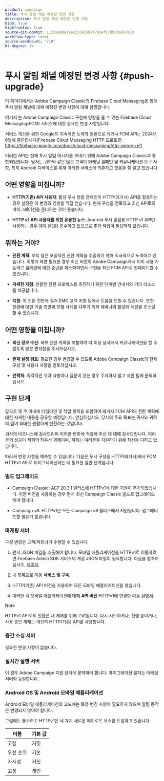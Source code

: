 ```yaml
---
product: campaign
title: 푸시 알림 채널 예정된 변경 사항
description: 푸시 알림 채널 예정된 변경 사항
hide: true
hidefromtoc: true
source-git-commit: 11330ed8e79ec256b158747914f178b8b6857a33
workflow-type: tm+mt
source-wordcount: '719'
ht-degree: 1%

---
```


# 푸시 알림 채널 예정된 변경 사항 {#push-upgrade}

이 페이지에서는 Adobe Campaign Classic의 Firebase Cloud Messaging을 통해 푸시 알림 채널에 대해 예정된 변경 사항에 대해 설명합니다.

여기서 는 Adobe Campaign Classic 구현에 영향을 줄 수 있는 Firebase Cloud Messaging(FCM) 서비스에 대한 중요한 변경 사항입니다.

서비스 개선을 위한 Google의 지속적인 노력의 일환으로 레거시 FCM API는 2024년 6월에 중단됩니다(Firebase Cloud Messaging HTTP 프로토콜: https://firebase.google.com/docs/cloud-messaging/http-server-ref)

이러한 API는 현재 푸시 알림 메시지를 보내기 위해 Adobe Campaign Classic과 통합되었습니다. 당사는 귀하와 같은 많은 고객이 마케팅 캠페인 및 커뮤니케이션 요구 사항, 특히 Android 디바이스를 위해 이러한 서비스에 의존하고 있음을 잘 알고 있습니다.

## 어떤 영향을 미칩니까?

* **HTTP(기존) API 사용자**: 활성 푸시 알림 캠페인이 HTTP(레거시) API를 활용하는 경우 설정은 이 변경의 영향을 직접 받습니다. 현재 구성을 검토하고 최신 API로의 마이그레이션을 준비하는 것이 좋습니다.

* **HTTP v1 API 사용자를 위한 유용한 뉴스**: Android 푸시 알림용 HTTP v1 API만 사용하는 경우 이미 을(를) 준수하고 있으므로 추가 작업이 필요하지 않습니다.

## 뭐하는 거야?

* **전환 계획**: 우리 팀은 포괄적인 전환 계획을 수립하기 위해 적극적으로 노력하고 있습니다. 이렇게 하면 필요한 경우 최신 버전의 Adobe Campaign에서 이미 사용 가능하고 캠페인에 대한 중단을 최소화하면서 구현을 최신 FCM API로 업데이트할 수 있습니다.

* **자세한 지침**: 원활한 전환 프로세스를 촉진하기 위한 단계별 안내서와 기타 리소스를 제공합니다.

* **지원**: 이 전환 전반에 걸쳐 EMC 고객 지원 팀에서 도움을 드릴 수 있습니다. 또한 전환에 대한 기술 측면과 모범 사례를 다루기 위해 웨비나와 활성화 세션을 호스팅할 수 있습니다.

## 어떤 영향을 미칩니까?

* **최신 정보 수신**: 세부 전환 계획을 포함하여 더 이상 당사에서 커뮤니케이션을 할 수 없도록 받은 편지함을 주시하십시오.

* **현재 설정 검토**: 필요한 경우 변경할 수 있도록 Adobe Campaign Classic의 현재 구성 및 사용자 지정을 검토하십시오.

* **연락처**: 즉각적인 우려 사항이나 질문이 있는 경우 주저하지 말고 지원 팀에 문의하십시오.

## 구현 단계

앞으로 몇 주 이내에 타임라인 및 작업 항목을 포함하여 레거시 FCM API의 전환 계획에 대한 자세한 내용을 공유할 예정입니다. 안심하십시오. 당사의 주요 목표는 귀사와 귀하의 팀이 최대한 원활하게 전환하는 것입니다.

귀사의 비즈니스에 감사드리며 이러한 변화에 적응해 주신 데 대해 감사드립니다. 여러분의 성공이 저희의 최우선 과제이며, 저희는 여러분을 지원하기 위해 최선을 다하고 있습니다.

따라서 변경 사항을 예측할 수 있습니다. 다음은 푸시 구성을 HTTP(레거시)에서 FCM HTTPv1 API로 마이그레이션하는 데 필요한 일반 단계입니다.

### 빌드 업그레이드

* Campaign Classic: AC7 20.3.1 릴리스에 HTTPv1에 대한 지원이 추가되었습니다. 이전 버전을 사용하는 경우 먼저 최신 Campaign Classic 빌드로 업그레이드해야 합니다.

* Campaign v8: HTTPv1은 모든 Campaign v8 릴리스에서 지원됩니다. 업그레이드할 필요가 없습니다.

### 마케팅 서버

구성 변경은 고객/파트너가 수행할 수 있습니다.

1. 먼저 JSON 파일을 추출해야 합니다. 모바일 애플리케이션을 HTTPv1로 이동하려면 Firebase Admin SDK 서비스의 계정 JSON 파일이 필요합니다. 다음을 참조하십시오. [페이지](https://firebase.google.com/docs/admin/setup#initialize-sdk).

1. 내 목록으로 이동 **서비스 및 구독**.

1. HTTP(기존) API 버전을 사용하여 모든 모바일 애플리케이션을 찾습니다.

1. 이러한 각 모바일 애플리케이션에 대해 **API 버전** HTTPv1에 연결한 다음 [설명서](https://experienceleague.adobe.com/docs/campaign-classic/using/sending-messages/sending-push-notifications/configure-the-mobile-app/configuring-the-mobile-application-android.html).

>[!NOTE]
>
>HTTPv1 API로의 전환은 새 게재를 위해 고려됩니다. 다시 시도하거나, 진행 중이거나, 사용 중인 게재는 여전히 HTTP(기존) API를 사용합니다.

### 중간 소싱 서버

필요한 변경 사항이 없습니다.

### 실시간 실행 서버

이 경우 Adobe Campaign 지원 센터에 문의해야 합니다. 마이그레이션 절차는 마케팅 서버와 동일합니다.

### Android OS 및 Android 모바일 애플리케이션

Android 모바일 애플리케이션의 코드에는 특정 변경 사항이 필요하지 않으며 알림 동작은 변경되지 않아야 합니다.

그럼에도 불구하고 HTTPv1은 세 가지 새로운 페이로드 요소를 도입하고 있습니다.

| 이름 | 기본 값 |
|---|---|
| 고정 | 거짓 |
| 우선 순위 | 기본 |
| 가시성 | 거짓 |
| 고정 | 개인 |
